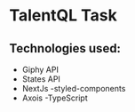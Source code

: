 # TalentQL Task

## Technologies used:

- Giphy API
- States API
- NextJs
  -styled-components
- Axois
  -TypeScript
